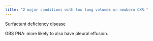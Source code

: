 ```yaml
---
title: "2 major conditions with low lung volumes on newborn CXR:"
---
```

Surfactant deficiency disease

GBS PNA: more likely to also have pleural effusion.

